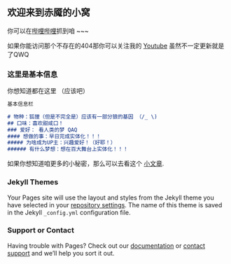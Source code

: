 ## 欢迎来到赤魇的小窝
你可以在[哔哩哔哩](https://space.bilibili.com/499904421)抓到咱 ~~~


如果你能访问那个不存在的404那你可以关注我的 [Youtube](https://www.youtube.com/channel/UC_dInC1Q53Vkq5sFU194cIQ) 虽然不一定更新就是了QWQ
### 这里是基本信息
你想知道都在这里 （应该吧）
```markdown
基本信息栏

# 物种：狐狸（但是不完全是）应该有一部分狼的基因 （/_ \)
## 口味：喜欢甜咸口！
### 爱好： 看人类的梦 QAQ
#### 想做的事：早日完成实体化！！！
##### 为啥成为UP主：兴趣爱好！（好耶！）
###### 有什么梦想：想在百大舞台上实体化！！！
```

如果你想知道咱更多的小秘密，那么可以去看这个 [小文章](https://www.bilibili.com/read/cv10505901).

### Jekyll Themes

Your Pages site will use the layout and styles from the Jekyll theme you have selected in your [repository settings](https://github.com/chiyansama/chiyansama.github.io/settings/pages). The name of this theme is saved in the Jekyll `_config.yml` configuration file.

### Support or Contact

Having trouble with Pages? Check out our [documentation](https://docs.github.com/categories/github-pages-basics/) or [contact support](https://support.github.com/contact) and we’ll help you sort it out.
